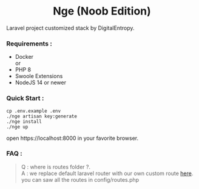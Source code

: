 <h1 align="center">Nge (Noob Edition)</h1>

Laravel project customized stack by DigitalEntropy.

### Requirements : 
 - Docker 
   <br>or <br>
 - PHP 8
 - Swoole Extensions
 - NodeJS 14 or newer
   

### Quick Start :
```shell
cp .env.example .env
./nge artisan key:generate
./nge install
./nge up
```
open https://localhost:8000 in your favorite browser.

### FAQ : 

> Q : where is routes folder ?. <br>
> A : we replace default laravel router with our own custom route [here](https://github.com/digital-entropy/yalr). 
> you can saw all the routes in config/routes.php  
